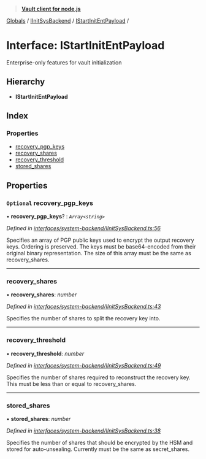 > **[Vault client for node.js](../README.md)**

[Globals](../globals.md) / [IInitSysBackend](../modules/iinitsysbackend.md) / [IStartInitEntPayload](iinitsysbackend.istartinitentpayload.md) /

# Interface: IStartInitEntPayload

Enterprise-only features for vault initialization

## Hierarchy

* **IStartInitEntPayload**

## Index

### Properties

* [recovery_pgp_keys](iinitsysbackend.istartinitentpayload.md#optional-recovery_pgp_keys)
* [recovery_shares](iinitsysbackend.istartinitentpayload.md#recovery_shares)
* [recovery_threshold](iinitsysbackend.istartinitentpayload.md#recovery_threshold)
* [stored_shares](iinitsysbackend.istartinitentpayload.md#stored_shares)

## Properties

### `Optional` recovery_pgp_keys

• **recovery_pgp_keys**? : *`Array<string>`*

*Defined in [interfaces/system-backend/IInitSysBackend.ts:56](https://github.com/theogravity/vault-tacular/blob/07227c0/src/interfaces/system-backend/IInitSysBackend.ts#L56)*

Specifies an array of PGP public keys used to encrypt the output recovery keys.
Ordering is preserved. The keys must be base64-encoded from their original binary
representation. The size of this array must be the same as recovery_shares.

___

###  recovery_shares

• **recovery_shares**: *number*

*Defined in [interfaces/system-backend/IInitSysBackend.ts:43](https://github.com/theogravity/vault-tacular/blob/07227c0/src/interfaces/system-backend/IInitSysBackend.ts#L43)*

Specifies the number of shares to split the recovery key into.

___

###  recovery_threshold

• **recovery_threshold**: *number*

*Defined in [interfaces/system-backend/IInitSysBackend.ts:49](https://github.com/theogravity/vault-tacular/blob/07227c0/src/interfaces/system-backend/IInitSysBackend.ts#L49)*

Specifies the number of shares required to reconstruct the recovery key. This must
be less than or equal to recovery_shares.

___

###  stored_shares

• **stored_shares**: *number*

*Defined in [interfaces/system-backend/IInitSysBackend.ts:38](https://github.com/theogravity/vault-tacular/blob/07227c0/src/interfaces/system-backend/IInitSysBackend.ts#L38)*

Specifies the number of shares that should be encrypted by the HSM and stored for
auto-unsealing. Currently must be the same as secret_shares.